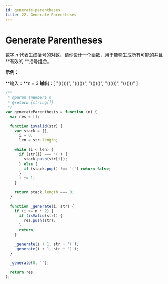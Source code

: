 ```yaml
---
id: generate-parentheses
title: 22. Generate Parentheses
---
```


# Generate Parentheses

数字 _n_ 代表生成括号的对数，请你设计一个函数，用于能够生成所有可能的并且 **有效的 **括号组合。



**示例：**

**输入：**n = 3 **输出：**\[ "((()))", "(()())", "(())()", "()(())", "()()()" ]



```javascript
/**
 * @param {number} n
 * @return {string[]}
 */
var generateParenthesis = function (n) {
  var res = [];

  function isValid(str) {
    var stack = [],
      i = 0,
      len = str.length;

    while (i < len) {
      if (str[i] === '(') {
        stack.push(str[i]);
      } else {
        if (stack.pop() !== '(') return false;
      }
      i += 1;
    }

    return stack.length === 0;
  }

  function _generate(i, str) {
    if (i >= n * 2) {
      if (isValid(str)) {
        res.push(str);
      }
      return;
    }

    _generate(i + 1, str + '(');
    _generate(i + 1, str + ')');
  }

  _generate(0, '');

  return res;
};
```